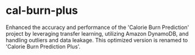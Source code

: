 # cal-burn-plus
Enhanced the accuracy and performance of the 'Calorie Burn Prediction' project by leveraging transfer learning, utilizing Amazon DynamoDB, and handling outliers and data leakage. This optimized version is renamed to 'Calorie Burn Prediction Plus'.
